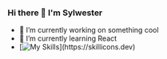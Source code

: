 ### Hi there 👋 I'm Sylwester
- 🔭 I’m currently working on something cool
- 🌱 I’m currently learning React
- [![My Skills](https://skillicons.dev/icons?i=js,html,css,sass,javascript,nodejs,git,java,bem,gulp,bootstrap,tailwind,react,)](https://skillicons.dev)
<!--
**sylwester97/sylwester97** is a ✨ _special_ ✨ repository because its `README.md` (this file) appears on your GitHub profile.

Here are some ideas to get you started:

- 🔭 I’m currently working on ...
- 🌱 I’m currently learning ...
- 👯 I’m looking to collaborate on ...
- 🤔 I’m looking for help with ...
- 💬 Ask me about ...
- 📫 How to reach me: ...
- 😄 Pronouns: ...
- ⚡ Fun fact: ...
-->
